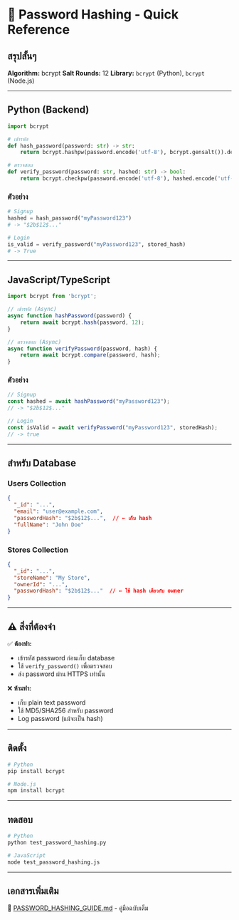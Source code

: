 # 🔐 Password Hashing - Quick Reference

## สรุปสั้นๆ

**Algorithm:** bcrypt
**Salt Rounds:** 12
**Library:** `bcrypt` (Python), `bcrypt` (Node.js)

---

## Python (Backend)

```python
import bcrypt

# เข้ารหัส
def hash_password(password: str) -> str:
    return bcrypt.hashpw(password.encode('utf-8'), bcrypt.gensalt()).decode('utf-8')

# ตรวจสอบ
def verify_password(password: str, hashed: str) -> bool:
    return bcrypt.checkpw(password.encode('utf-8'), hashed.encode('utf-8'))
```

### ตัวอย่าง
```python
# Signup
hashed = hash_password("myPassword123")
# -> "$2b$12$..."

# Login
is_valid = verify_password("myPassword123", stored_hash)
# -> True
```

---

## JavaScript/TypeScript

```javascript
import bcrypt from 'bcrypt';

// เข้ารหัส (Async)
async function hashPassword(password) {
    return await bcrypt.hash(password, 12);
}

// ตรวจสอบ (Async)
async function verifyPassword(password, hash) {
    return await bcrypt.compare(password, hash);
}
```

### ตัวอย่าง
```javascript
// Signup
const hashed = await hashPassword("myPassword123");
// -> "$2b$12$..."

// Login
const isValid = await verifyPassword("myPassword123", storedHash);
// -> true
```

---

## สำหรับ Database

### Users Collection
```json
{
  "_id": "...",
  "email": "user@example.com",
  "passwordHash": "$2b$12$...",  // ← เก็บ hash
  "fullName": "John Doe"
}
```

### Stores Collection
```json
{
  "_id": "...",
  "storeName": "My Store",
  "ownerId": "...",
  "passwordHash": "$2b$12$..."  // ← ใช้ hash เดียวกับ owner
}
```

---

## ⚠️ สิ่งที่ต้องจำ

✅ **ต้องทำ:**
- เข้ารหัส password ก่อนเก็บ database
- ใช้ `verify_password()` เพื่อตรวจสอบ
- ส่ง password ผ่าน HTTPS เท่านั้น

❌ **ห้ามทำ:**
- เก็บ plain text password
- ใช้ MD5/SHA256 สำหรับ password
- Log password (แม้จะเป็น hash)

---

## ติดตั้ง

```bash
# Python
pip install bcrypt

# Node.js
npm install bcrypt
```

---

## ทดสอบ

```bash
# Python
python test_password_hashing.py

# JavaScript
node test_password_hashing.js
```

---

## เอกสารเพิ่มเติม

📄 [PASSWORD_HASHING_GUIDE.md](PASSWORD_HASHING_GUIDE.md) - คู่มือฉบับเต็ม

